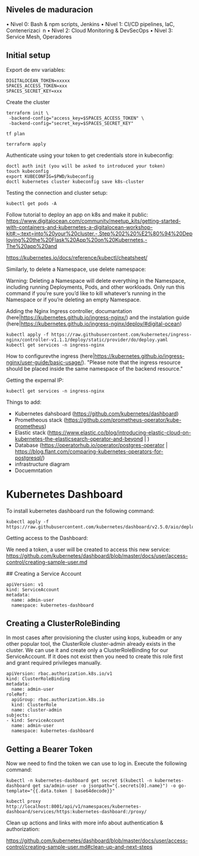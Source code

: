 ## Niveles de maduracion

• Nivel 0: Bash & npm scripts, Jenkins
• Nivel 1: CI/CD pipelines, IaC, Contenerizaci n
• Nivel 2: Cloud Monitoring & DevSecOps
• Nivel 3: Service Mesh, Operadores

## Initial setup


Export de env variables:

```
DIGITALOCEAN_TOKEN=xxxxx
SPACES_ACCESS_TOKEN=xxx
SPACES_SECRET_KEY=xxx
```


Create the cluster
```
terraform init \
 -backend-config="access_key=$SPACES_ACCESS_TOKEN" \
 -backend-config="secret_key=$SPACES_SECRET_KEY"
```

```
tf plan
```

```
terraform apply
```

Authenticate using your token to get credentials store in kubeconfig:

```
doctl auth init (you will be asked to introduced your token)
touch kubeconfig
export KUBECONFIG=$PWD/kubeconfig
doctl kubernetes cluster kubeconfig save k8s-cluster
```

Testing the connection and cluster setup:
```
kubectl get pods -A
```

Follow tutorial to deploy an app on k8s and make it public:
https://www.digitalocean.com/community/meetup_kits/getting-started-with-containers-and-kubernetes-a-digitalocean-workshop-kit#:~:text=into%20your%20cluster.-,Step%202%20%E2%80%94%20Deploying%20the%20Flask%20App%20on%20Kubernetes,-The%20app%20and

https://kubernetes.io/docs/reference/kubectl/cheatsheet/

Similarly, to delete a Namespace, use delete namespace:

Warning: Deleting a Namespace will delete everything in the Namespace, including running Deployments, Pods, and other workloads. Only run this command if you’re sure you’d like to kill whatever’s running in the Namespace or if you’re deleting an empty Namespace.


Adding the Nginx Ingress controller, documantation (here|https://kubernetes.github.io/ingress-nginx/) and the instalation guide (here|https://kubernetes.github.io/ingress-nginx/deploy/#digital-ocean)
```
kubectl apply -f https://raw.githubusercontent.com/kubernetes/ingress-nginx/controller-v1.1.1/deploy/static/provider/do/deploy.yaml
kubectl get services -n ingress-nginx
```
How to configurevthe ingress (here|https://kubernetes.github.io/ingress-nginx/user-guide/basic-usage/). "Please note that the ingress resource should be placed inside the same namespace of the backend resource."

Getting the expernal IP:
```
kubectl get services -n ingress-nginx
```

Things to add:

- Kubernetes dahsboard (https://github.com/kubernetes/dashboard)
- Prometheous stack (https://github.com/prometheus-operator/kube-prometheus)
- Elastic stack (https://www.elastic.co/blog/introducing-elastic-cloud-on-kubernetes-the-elasticsearch-operator-and-beyond | )
- Database (https://operatorhub.io/operator/postgres-operator | https://blog.flant.com/comparing-kubernetes-operators-for-postgresql/)
- infrastructure diagram
- Docuemntation

# Kubernetes Dashboard

To install kubernetes dashboard run the following command:
```
kubectl apply -f https://raw.githubusercontent.com/kubernetes/dashboard/v2.5.0/aio/deploy/recommended.yaml
```
Getting access to the Dashboard:

We need a token, a user will be created to access this new service:
https://github.com/kubernetes/dashboard/blob/master/docs/user/access-control/creating-sample-user.md

## Creating a Service Account
```
apiVersion: v1
kind: ServiceAccount
metadata:
  name: admin-user
  namespace: kubernetes-dashboard
```
## Creating a ClusterRoleBinding
In most cases after provisioning the cluster using kops, kubeadm or any other popular tool, the ClusterRole cluster-admin already exists in the cluster. We can use it and create only a ClusterRoleBinding for our ServiceAccount. If it does not exist then you need to create this role first and grant required privileges manually.

```
apiVersion: rbac.authorization.k8s.io/v1
kind: ClusterRoleBinding
metadata:
  name: admin-user
roleRef:
  apiGroup: rbac.authorization.k8s.io
  kind: ClusterRole
  name: cluster-admin
subjects:
- kind: ServiceAccount
  name: admin-user
  namespace: kubernetes-dashboard
```
## Getting a Bearer Token

Now we need to find the token we can use to log in. Execute the following command:
```
kubectl -n kubernetes-dashboard get secret $(kubectl -n kubernetes-dashboard get sa/admin-user -o jsonpath="{.secrets[0].name}") -o go-template="{{.data.token | base64decode}}"
```

```
kubectl proxy
http://localhost:8001/api/v1/namespaces/kubernetes-dashboard/services/https:kubernetes-dashboard:/proxy/
```

Clean up actions and links with more info about  authentication & authorization:

https://github.com/kubernetes/dashboard/blob/master/docs/user/access-control/creating-sample-user.md#clean-up-and-next-steps




